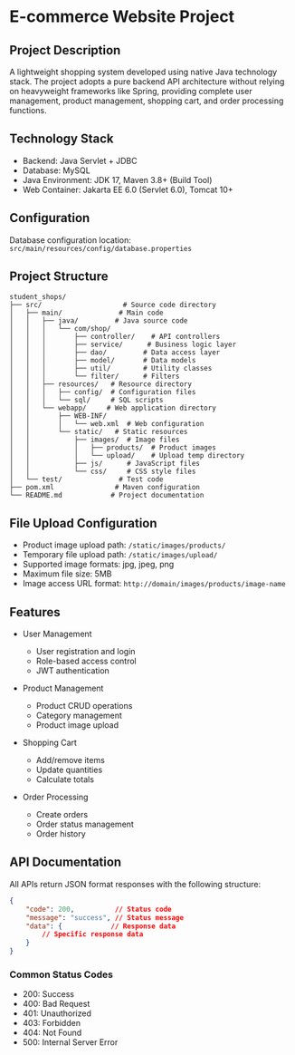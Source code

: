 # E-commerce Website Project

## Project Description
A lightweight shopping system developed using native Java technology stack. The project adopts a pure backend API architecture without relying on heavyweight frameworks like Spring, providing complete user management, product management, shopping cart, and order processing functions.

## Technology Stack
- Backend: Java Servlet + JDBC
- Database: MySQL
- Java Environment: JDK 17, Maven 3.8+ (Build Tool)
- Web Container: Jakarta EE 6.0 (Servlet 6.0), Tomcat 10+

## Configuration
Database configuration location: `src/main/resources/config/database.properties`

## Project Structure
```
student_shops/
├── src/                    # Source code directory
│   ├── main/              # Main code
│   │   ├── java/         # Java source code
│   │   │   └── com/shop/
│   │   │       ├── controller/    # API controllers
│   │   │       ├── service/      # Business logic layer
│   │   │       ├── dao/         # Data access layer
│   │   │       ├── model/       # Data models
│   │   │       ├── util/        # Utility classes
│   │   │       └── filter/      # Filters
│   │   ├── resources/   # Resource directory
│   │   │   ├── config/  # Configuration files
│   │   │   └── sql/     # SQL scripts
│   │   └── webapp/     # Web application directory
│   │       ├── WEB-INF/
│   │       │   └── web.xml  # Web configuration
│   │       └── static/   # Static resources
│   │           ├── images/  # Image files
│   │           │   ├── products/  # Product images
│   │           │   └── upload/    # Upload temp directory
│   │           ├── js/      # JavaScript files
│   │           └── css/     # CSS style files
│   └── test/              # Test code
├── pom.xml               # Maven configuration
└── README.md            # Project documentation
```

## File Upload Configuration
- Product image upload path: `/static/images/products/`
- Temporary file upload path: `/static/images/upload/`
- Supported image formats: jpg, jpeg, png
- Maximum file size: 5MB
- Image access URL format: `http://domain/images/products/image-name`

## Features
- User Management
  - User registration and login
  - Role-based access control
  - JWT authentication
  
- Product Management
  - Product CRUD operations
  - Category management
  - Product image upload
  
- Shopping Cart
  - Add/remove items
  - Update quantities
  - Calculate totals
  
- Order Processing
  - Create orders
  - Order status management
  - Order history

## API Documentation
All APIs return JSON format responses with the following structure:
```json
{
    "code": 200,          // Status code
    "message": "success", // Status message
    "data": {            // Response data
        // Specific response data
    }
}
```

### Common Status Codes
- 200: Success
- 400: Bad Request
- 401: Unauthorized
- 403: Forbidden
- 404: Not Found
- 500: Internal Server Error
